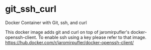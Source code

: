 # git_ssh_curl
Docker Container with Git, ssh, and curl

This docker image adds git and curl on top of jaromirpufler's docker-openssh-client.  To enable ssh using a key please refer to that image.
https://hub.docker.com/r/jaromirpufler/docker-openssh-client/


